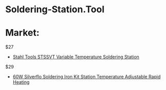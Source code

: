 # Soldering-Station.Tool
# Market:
$27
- [Stahl Tools STSSVT Variable Temperature Soldering Station](https://www.ebay.com/itm/321456079471)

$29
- [60W Silverflo Soldering Iron Kit Station Temperature Adjustable Rapid Heating](https://www.ebay.com/itm/296429481077)
